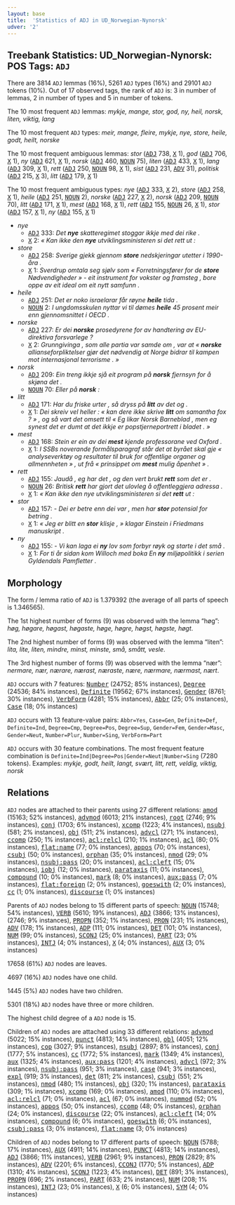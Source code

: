 ```yaml
---
layout: base
title:  'Statistics of ADJ in UD_Norwegian-Nynorsk'
udver: '2'
---
```


## Treebank Statistics: UD_Norwegian-Nynorsk: POS Tags: `ADJ`

There are 3814 `ADJ` lemmas (16%), 5261 `ADJ` types (16%) and 29101 `ADJ` tokens (10%).
Out of 17 observed tags, the rank of `ADJ` is: 3 in number of lemmas, 2 in number of types and 5 in number of tokens.

The 10 most frequent `ADJ` lemmas: <em>mykje, mange, stor, god, ny, heil, norsk, liten, viktig, lang</em>

The 10 most frequent `ADJ` types:  <em>meir, mange, fleire, mykje, nye, store, heile, godt, heilt, norske</em>

The 10 most frequent ambiguous lemmas: <em>stor</em> (<tt><a href="no_nynorsk-pos-ADJ.html">ADJ</a></tt> 738, <tt><a href="no_nynorsk-pos-X.html">X</a></tt> 1), <em>god</em> (<tt><a href="no_nynorsk-pos-ADJ.html">ADJ</a></tt> 706, <tt><a href="no_nynorsk-pos-X.html">X</a></tt> 1), <em>ny</em> (<tt><a href="no_nynorsk-pos-ADJ.html">ADJ</a></tt> 621, <tt><a href="no_nynorsk-pos-X.html">X</a></tt> 1), <em>norsk</em> (<tt><a href="no_nynorsk-pos-ADJ.html">ADJ</a></tt> 460, <tt><a href="no_nynorsk-pos-NOUN.html">NOUN</a></tt> 75), <em>liten</em> (<tt><a href="no_nynorsk-pos-ADJ.html">ADJ</a></tt> 433, <tt><a href="no_nynorsk-pos-X.html">X</a></tt> 1), <em>lang</em> (<tt><a href="no_nynorsk-pos-ADJ.html">ADJ</a></tt> 309, <tt><a href="no_nynorsk-pos-X.html">X</a></tt> 1), <em>rett</em> (<tt><a href="no_nynorsk-pos-ADJ.html">ADJ</a></tt> 250, <tt><a href="no_nynorsk-pos-NOUN.html">NOUN</a></tt> 98, <tt><a href="no_nynorsk-pos-X.html">X</a></tt> 1), <em>sist</em> (<tt><a href="no_nynorsk-pos-ADJ.html">ADJ</a></tt> 231, <tt><a href="no_nynorsk-pos-ADV.html">ADV</a></tt> 31), <em>politisk</em> (<tt><a href="no_nynorsk-pos-ADJ.html">ADJ</a></tt> 215, <tt><a href="no_nynorsk-pos-X.html">X</a></tt> 3), <em>litt</em> (<tt><a href="no_nynorsk-pos-ADJ.html">ADJ</a></tt> 179, <tt><a href="no_nynorsk-pos-X.html">X</a></tt> 1)

The 10 most frequent ambiguous types:  <em>nye</em> (<tt><a href="no_nynorsk-pos-ADJ.html">ADJ</a></tt> 333, <tt><a href="no_nynorsk-pos-X.html">X</a></tt> 2), <em>store</em> (<tt><a href="no_nynorsk-pos-ADJ.html">ADJ</a></tt> 258, <tt><a href="no_nynorsk-pos-X.html">X</a></tt> 1), <em>heile</em> (<tt><a href="no_nynorsk-pos-ADJ.html">ADJ</a></tt> 251, <tt><a href="no_nynorsk-pos-NOUN.html">NOUN</a></tt> 2), <em>norske</em> (<tt><a href="no_nynorsk-pos-ADJ.html">ADJ</a></tt> 227, <tt><a href="no_nynorsk-pos-X.html">X</a></tt> 2), <em>norsk</em> (<tt><a href="no_nynorsk-pos-ADJ.html">ADJ</a></tt> 209, <tt><a href="no_nynorsk-pos-NOUN.html">NOUN</a></tt> 70), <em>litt</em> (<tt><a href="no_nynorsk-pos-ADJ.html">ADJ</a></tt> 171, <tt><a href="no_nynorsk-pos-X.html">X</a></tt> 1), <em>mest</em> (<tt><a href="no_nynorsk-pos-ADJ.html">ADJ</a></tt> 168, <tt><a href="no_nynorsk-pos-X.html">X</a></tt> 1), <em>rett</em> (<tt><a href="no_nynorsk-pos-ADJ.html">ADJ</a></tt> 155, <tt><a href="no_nynorsk-pos-NOUN.html">NOUN</a></tt> 26, <tt><a href="no_nynorsk-pos-X.html">X</a></tt> 1), <em>stor</em> (<tt><a href="no_nynorsk-pos-ADJ.html">ADJ</a></tt> 157, <tt><a href="no_nynorsk-pos-X.html">X</a></tt> 1), <em>ny</em> (<tt><a href="no_nynorsk-pos-ADJ.html">ADJ</a></tt> 155, <tt><a href="no_nynorsk-pos-X.html">X</a></tt> 1)


* <em>nye</em>
  * <tt><a href="no_nynorsk-pos-ADJ.html">ADJ</a></tt> 333: <em>Det <b>nye</b> skatteregimet stoggar ikkje med dei rike .</em>
  * <tt><a href="no_nynorsk-pos-X.html">X</a></tt> 2: <em>« Kan ikke den <b>nye</b> utviklingsministeren si det rett ut :</em>
* <em>store</em>
  * <tt><a href="no_nynorsk-pos-ADJ.html">ADJ</a></tt> 258: <em>Sverige gjekk gjennom <b>store</b> nedskjeringar utetter i 1990-åra .</em>
  * <tt><a href="no_nynorsk-pos-X.html">X</a></tt> 1: <em>Sverdrup omtala seg sjølv som « Forretningsfører for de <b>store</b> Nødvendigheder » - eit instrument for vokster og framsteg , bore oppe av eit ideal om eit nytt samfunn .</em>
* <em>heile</em>
  * <tt><a href="no_nynorsk-pos-ADJ.html">ADJ</a></tt> 251: <em>Det er noko israelarar får røyne <b>heile</b> tida .</em>
  * <tt><a href="no_nynorsk-pos-NOUN.html">NOUN</a></tt> 2: <em>I ungdomsskulen nyttar vi til dømes <b>heile</b> 45 prosent meir enn gjennomsnittet i OECD .</em>
* <em>norske</em>
  * <tt><a href="no_nynorsk-pos-ADJ.html">ADJ</a></tt> 227: <em>Er dei <b>norske</b> prosedyrene for av handtering av EU-direktiva forsvarlege ?</em>
  * <tt><a href="no_nynorsk-pos-X.html">X</a></tt> 2: <em>Grunngivinga , som alle partia var samde om , var at « <b>norske</b> allianseforpliktelser gjør det nødvendig at Norge bidrar til kampen mot internasjonal terrorisme . »</em>
* <em>norsk</em>
  * <tt><a href="no_nynorsk-pos-ADJ.html">ADJ</a></tt> 209: <em>Ein treng ikkje sjå eit program på <b>norsk</b> fjernsyn for å skjøna det .</em>
  * <tt><a href="no_nynorsk-pos-NOUN.html">NOUN</a></tt> 70: <em>Eller på <b>norsk</b> :</em>
* <em>litt</em>
  * <tt><a href="no_nynorsk-pos-ADJ.html">ADJ</a></tt> 171: <em>Har du friske urter , så dryss på <b>litt</b> av det og .</em>
  * <tt><a href="no_nynorsk-pos-X.html">X</a></tt> 1: <em>Dei skreiv vel heller : « kan dere ikke skrive <b>litt</b> om samantha fox ? » , og så vart det omsett til « Eg likar Norsk Barneblad , men eg synest det er dumt at det ikkje er popstjerneportrett i bladet . »</em>
* <em>mest</em>
  * <tt><a href="no_nynorsk-pos-ADJ.html">ADJ</a></tt> 168: <em>Stein er ein av dei <b>mest</b> kjende professorane ved Oxford .</em>
  * <tt><a href="no_nynorsk-pos-X.html">X</a></tt> 1: <em>I SSBs noverande formålsparagraf står det at byrået skal gje « analyseverktøy og resultater til bruk for offentlige organer og allmennheten » , ut frå « prinsippet om <b>mest</b> mulig åpenhet » .</em>
* <em>rett</em>
  * <tt><a href="no_nynorsk-pos-ADJ.html">ADJ</a></tt> 155: <em>Jaudå , eg har det , og den vert brukt <b>rett</b> som det er .</em>
  * <tt><a href="no_nynorsk-pos-NOUN.html">NOUN</a></tt> 26: <em>Britisk <b>rett</b> har gjort det ulovleg å offentleggjera adressa .</em>
  * <tt><a href="no_nynorsk-pos-X.html">X</a></tt> 1: <em>« Kan ikke den nye utviklingsministeren si det <b>rett</b> ut :</em>
* <em>stor</em>
  * <tt><a href="no_nynorsk-pos-ADJ.html">ADJ</a></tt> 157: <em>- Dei er betre enn dei var , men har <b>stor</b> potensial for betring .</em>
  * <tt><a href="no_nynorsk-pos-X.html">X</a></tt> 1: <em>« Jeg er blitt en <b>stor</b> klisje , » klagar Einstein i Friedmans manuskript .</em>
* <em>ny</em>
  * <tt><a href="no_nynorsk-pos-ADJ.html">ADJ</a></tt> 155: <em>- Vi kan laga ei <b>ny</b> lov som forbyr røyk og starte i det små .</em>
  * <tt><a href="no_nynorsk-pos-X.html">X</a></tt> 1: <em>For ti år sidan kom Willoch med boka En <b>ny</b> miljøpolitikk i serien Gyldendals Pamfletter .</em>

## Morphology

The form / lemma ratio of `ADJ` is 1.379392 (the average of all parts of speech is 1.346565).

The 1st highest number of forms (9) was observed with the lemma “høg”: <em>høg, høgare, høgast, høgaste, høge, høgre, høgst, høgste, høgt</em>.

The 2nd highest number of forms (9) was observed with the lemma “liten”: <em>lita, lite, liten, mindre, minst, minste, små, smått, vesle</em>.

The 3rd highest number of forms (9) was observed with the lemma “nær”: <em>nermare, nær, nærare, nærast, næraste, nære, nærmare, nærmast, nært</em>.

`ADJ` occurs with 7 features: <tt><a href="no_nynorsk-feat-Number.html">Number</a></tt> (24752; 85% instances), <tt><a href="no_nynorsk-feat-Degree.html">Degree</a></tt> (24536; 84% instances), <tt><a href="no_nynorsk-feat-Definite.html">Definite</a></tt> (19562; 67% instances), <tt><a href="no_nynorsk-feat-Gender.html">Gender</a></tt> (8761; 30% instances), <tt><a href="no_nynorsk-feat-VerbForm.html">VerbForm</a></tt> (4281; 15% instances), <tt><a href="no_nynorsk-feat-Abbr.html">Abbr</a></tt> (25; 0% instances), <tt><a href="no_nynorsk-feat-Case.html">Case</a></tt> (18; 0% instances)

`ADJ` occurs with 13 feature-value pairs: `Abbr=Yes`, `Case=Gen`, `Definite=Def`, `Definite=Ind`, `Degree=Cmp`, `Degree=Pos`, `Degree=Sup`, `Gender=Fem`, `Gender=Masc`, `Gender=Neut`, `Number=Plur`, `Number=Sing`, `VerbForm=Part`

`ADJ` occurs with 30 feature combinations.
The most frequent feature combination is `Definite=Ind|Degree=Pos|Gender=Neut|Number=Sing` (7280 tokens).
Examples: <em>mykje, godt, heilt, langt, svært, litt, rett, veldig, viktig, norsk</em>


## Relations

`ADJ` nodes are attached to their parents using 27 different relations: <tt><a href="no_nynorsk-dep-amod.html">amod</a></tt> (15163; 52% instances), <tt><a href="no_nynorsk-dep-advmod.html">advmod</a></tt> (6013; 21% instances), <tt><a href="no_nynorsk-dep-root.html">root</a></tt> (2746; 9% instances), <tt><a href="no_nynorsk-dep-conj.html">conj</a></tt> (1703; 6% instances), <tt><a href="no_nynorsk-dep-xcomp.html">xcomp</a></tt> (1223; 4% instances), <tt><a href="no_nynorsk-dep-nsubj.html">nsubj</a></tt> (581; 2% instances), <tt><a href="no_nynorsk-dep-obj.html">obj</a></tt> (511; 2% instances), <tt><a href="no_nynorsk-dep-advcl.html">advcl</a></tt> (271; 1% instances), <tt><a href="no_nynorsk-dep-ccomp.html">ccomp</a></tt> (250; 1% instances), <tt><a href="no_nynorsk-dep-acl-relcl.html">acl:relcl</a></tt> (210; 1% instances), <tt><a href="no_nynorsk-dep-acl.html">acl</a></tt> (80; 0% instances), <tt><a href="no_nynorsk-dep-flat-name.html">flat:name</a></tt> (77; 0% instances), <tt><a href="no_nynorsk-dep-appos.html">appos</a></tt> (70; 0% instances), <tt><a href="no_nynorsk-dep-csubj.html">csubj</a></tt> (50; 0% instances), <tt><a href="no_nynorsk-dep-orphan.html">orphan</a></tt> (35; 0% instances), <tt><a href="no_nynorsk-dep-nmod.html">nmod</a></tt> (29; 0% instances), <tt><a href="no_nynorsk-dep-nsubj-pass.html">nsubj:pass</a></tt> (20; 0% instances), <tt><a href="no_nynorsk-dep-acl-cleft.html">acl:cleft</a></tt> (15; 0% instances), <tt><a href="no_nynorsk-dep-iobj.html">iobj</a></tt> (12; 0% instances), <tt><a href="no_nynorsk-dep-parataxis.html">parataxis</a></tt> (11; 0% instances), <tt><a href="no_nynorsk-dep-compound.html">compound</a></tt> (10; 0% instances), <tt><a href="no_nynorsk-dep-mark.html">mark</a></tt> (8; 0% instances), <tt><a href="no_nynorsk-dep-aux-pass.html">aux:pass</a></tt> (7; 0% instances), <tt><a href="no_nynorsk-dep-flat-foreign.html">flat:foreign</a></tt> (2; 0% instances), <tt><a href="no_nynorsk-dep-goeswith.html">goeswith</a></tt> (2; 0% instances), <tt><a href="no_nynorsk-dep-cc.html">cc</a></tt> (1; 0% instances), <tt><a href="no_nynorsk-dep-discourse.html">discourse</a></tt> (1; 0% instances)

Parents of `ADJ` nodes belong to 15 different parts of speech: <tt><a href="no_nynorsk-pos-NOUN.html">NOUN</a></tt> (15748; 54% instances), <tt><a href="no_nynorsk-pos-VERB.html">VERB</a></tt> (5610; 19% instances), <tt><a href="no_nynorsk-pos-ADJ.html">ADJ</a></tt> (3866; 13% instances),  (2746; 9% instances), <tt><a href="no_nynorsk-pos-PROPN.html">PROPN</a></tt> (352; 1% instances), <tt><a href="no_nynorsk-pos-PRON.html">PRON</a></tt> (231; 1% instances), <tt><a href="no_nynorsk-pos-ADV.html">ADV</a></tt> (178; 1% instances), <tt><a href="no_nynorsk-pos-ADP.html">ADP</a></tt> (111; 0% instances), <tt><a href="no_nynorsk-pos-DET.html">DET</a></tt> (101; 0% instances), <tt><a href="no_nynorsk-pos-NUM.html">NUM</a></tt> (99; 0% instances), <tt><a href="no_nynorsk-pos-SCONJ.html">SCONJ</a></tt> (25; 0% instances), <tt><a href="no_nynorsk-pos-PART.html">PART</a></tt> (23; 0% instances), <tt><a href="no_nynorsk-pos-INTJ.html">INTJ</a></tt> (4; 0% instances), <tt><a href="no_nynorsk-pos-X.html">X</a></tt> (4; 0% instances), <tt><a href="no_nynorsk-pos-AUX.html">AUX</a></tt> (3; 0% instances)

17658 (61%) `ADJ` nodes are leaves.

4697 (16%) `ADJ` nodes have one child.

1445 (5%) `ADJ` nodes have two children.

5301 (18%) `ADJ` nodes have three or more children.

The highest child degree of a `ADJ` node is 15.

Children of `ADJ` nodes are attached using 33 different relations: <tt><a href="no_nynorsk-dep-advmod.html">advmod</a></tt> (5022; 15% instances), <tt><a href="no_nynorsk-dep-punct.html">punct</a></tt> (4813; 14% instances), <tt><a href="no_nynorsk-dep-obl.html">obl</a></tt> (4051; 12% instances), <tt><a href="no_nynorsk-dep-cop.html">cop</a></tt> (3027; 9% instances), <tt><a href="no_nynorsk-dep-nsubj.html">nsubj</a></tt> (2897; 8% instances), <tt><a href="no_nynorsk-dep-conj.html">conj</a></tt> (1777; 5% instances), <tt><a href="no_nynorsk-dep-cc.html">cc</a></tt> (1772; 5% instances), <tt><a href="no_nynorsk-dep-mark.html">mark</a></tt> (1349; 4% instances), <tt><a href="no_nynorsk-dep-aux.html">aux</a></tt> (1325; 4% instances), <tt><a href="no_nynorsk-dep-aux-pass.html">aux:pass</a></tt> (1201; 4% instances), <tt><a href="no_nynorsk-dep-advcl.html">advcl</a></tt> (972; 3% instances), <tt><a href="no_nynorsk-dep-nsubj-pass.html">nsubj:pass</a></tt> (951; 3% instances), <tt><a href="no_nynorsk-dep-case.html">case</a></tt> (941; 3% instances), <tt><a href="no_nynorsk-dep-expl.html">expl</a></tt> (919; 3% instances), <tt><a href="no_nynorsk-dep-det.html">det</a></tt> (811; 2% instances), <tt><a href="no_nynorsk-dep-csubj.html">csubj</a></tt> (551; 2% instances), <tt><a href="no_nynorsk-dep-nmod.html">nmod</a></tt> (480; 1% instances), <tt><a href="no_nynorsk-dep-obj.html">obj</a></tt> (320; 1% instances), <tt><a href="no_nynorsk-dep-parataxis.html">parataxis</a></tt> (309; 1% instances), <tt><a href="no_nynorsk-dep-xcomp.html">xcomp</a></tt> (169; 0% instances), <tt><a href="no_nynorsk-dep-amod.html">amod</a></tt> (110; 0% instances), <tt><a href="no_nynorsk-dep-acl-relcl.html">acl:relcl</a></tt> (71; 0% instances), <tt><a href="no_nynorsk-dep-acl.html">acl</a></tt> (67; 0% instances), <tt><a href="no_nynorsk-dep-nummod.html">nummod</a></tt> (52; 0% instances), <tt><a href="no_nynorsk-dep-appos.html">appos</a></tt> (50; 0% instances), <tt><a href="no_nynorsk-dep-ccomp.html">ccomp</a></tt> (48; 0% instances), <tt><a href="no_nynorsk-dep-orphan.html">orphan</a></tt> (24; 0% instances), <tt><a href="no_nynorsk-dep-discourse.html">discourse</a></tt> (22; 0% instances), <tt><a href="no_nynorsk-dep-acl-cleft.html">acl:cleft</a></tt> (14; 0% instances), <tt><a href="no_nynorsk-dep-compound.html">compound</a></tt> (6; 0% instances), <tt><a href="no_nynorsk-dep-goeswith.html">goeswith</a></tt> (6; 0% instances), <tt><a href="no_nynorsk-dep-csubj-pass.html">csubj:pass</a></tt> (3; 0% instances), <tt><a href="no_nynorsk-dep-flat-name.html">flat:name</a></tt> (3; 0% instances)

Children of `ADJ` nodes belong to 17 different parts of speech: <tt><a href="no_nynorsk-pos-NOUN.html">NOUN</a></tt> (5788; 17% instances), <tt><a href="no_nynorsk-pos-AUX.html">AUX</a></tt> (4911; 14% instances), <tt><a href="no_nynorsk-pos-PUNCT.html">PUNCT</a></tt> (4813; 14% instances), <tt><a href="no_nynorsk-pos-ADJ.html">ADJ</a></tt> (3866; 11% instances), <tt><a href="no_nynorsk-pos-VERB.html">VERB</a></tt> (2961; 9% instances), <tt><a href="no_nynorsk-pos-PRON.html">PRON</a></tt> (2829; 8% instances), <tt><a href="no_nynorsk-pos-ADV.html">ADV</a></tt> (2201; 6% instances), <tt><a href="no_nynorsk-pos-CCONJ.html">CCONJ</a></tt> (1770; 5% instances), <tt><a href="no_nynorsk-pos-ADP.html">ADP</a></tt> (1310; 4% instances), <tt><a href="no_nynorsk-pos-SCONJ.html">SCONJ</a></tt> (1223; 4% instances), <tt><a href="no_nynorsk-pos-DET.html">DET</a></tt> (891; 3% instances), <tt><a href="no_nynorsk-pos-PROPN.html">PROPN</a></tt> (696; 2% instances), <tt><a href="no_nynorsk-pos-PART.html">PART</a></tt> (633; 2% instances), <tt><a href="no_nynorsk-pos-NUM.html">NUM</a></tt> (208; 1% instances), <tt><a href="no_nynorsk-pos-INTJ.html">INTJ</a></tt> (23; 0% instances), <tt><a href="no_nynorsk-pos-X.html">X</a></tt> (6; 0% instances), <tt><a href="no_nynorsk-pos-SYM.html">SYM</a></tt> (4; 0% instances)


